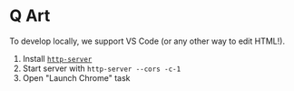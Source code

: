 # Q Art

To develop locally, we support VS Code (or any other way to edit HTML!).


1. Install [`http-server`](https://github.com/http-party/http-server)
2. Start server with `http-server --cors -c-1`
3. Open "Launch Chrome" task
